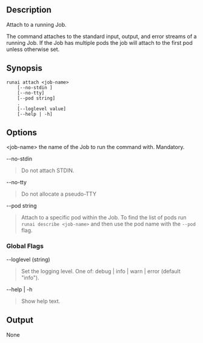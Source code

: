 ## Description

Attach to a running Job.

The command attaches to the standard input, output, and error streams of a running Job. If the Job has multiple pods the job will attach to the first pod unless otherwise set.


## Synopsis

    runai attach <job-name>
        [--no-stdin ]
        [--no-tty]   
        [--pod string]
        .
        [--loglevel value] 
        [--help | -h]


## Options

<job-name\> the name of the Job to run the command with. Mandatory.

--no-stdin    
> Do not attach STDIN.

--no-tty       
> Do not allocate a pseudo-TTY

--pod string   
> Attach to a specific pod within the Job. To find the list of pods run ``runai describe <job-name>`` and then use the pod name with the ``--pod`` flag.

### Global Flags

--loglevel (string)
> Set the logging level. One of: debug | info | warn | error (default "info").

--help | -h
>  Show help text.

## Output

None